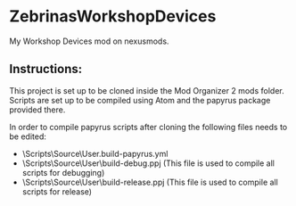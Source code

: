 # ZebrinasWorkshopDevices
My Workshop Devices mod on nexusmods.

## Instructions:
This project is set up to be cloned inside the Mod Organizer 2 mods folder. Scripts are set up to be compiled using Atom and the papyrus package provided there.

In order to compile papyrus scripts after cloning the following files needs to be edited:
* \Scripts\Source\User\.build-papyrus.yml
* \Scripts\Source\User\build-debug.ppj (This file is used to compile all scripts for debugging)
* \Scripts\Source\User\build-release.ppj (This file is used to compile all scripts for release)
